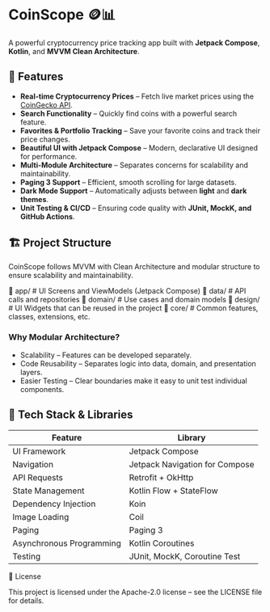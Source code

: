 # CoinScope 🪙📊
A powerful cryptocurrency price tracking app built with **Jetpack Compose**, **Kotlin**, and **MVVM Clean Architecture**.

## 📌 Features
- **Real-time Cryptocurrency Prices** – Fetch live market prices using the [CoinGecko API](https://www.coingecko.com/en/api).
- **Search Functionality** – Quickly find coins with a powerful search feature.
- **Favorites & Portfolio Tracking** – Save your favorite coins and track their price changes.
- **Beautiful UI with Jetpack Compose** – Modern, declarative UI designed for performance.
- **Multi-Module Architecture** – Separates concerns for scalability and maintainability.
- **Paging 3 Support** – Efficient, smooth scrolling for large datasets.
- **Dark Mode Support** – Automatically adjusts between **light** and **dark themes**.
- **Unit Testing & CI/CD** – Ensuring code quality with **JUnit, MockK, and GitHub Actions**.

## 🏗️ Project Structure

CoinScope follows MVVM with Clean Architecture and modular structure to ensure scalability and maintainability.

📂 app/          # UI Screens and ViewModels (Jetpack Compose)
📂 data/         # API calls and repositories
📂 domain/       # Use cases and domain models
📂 design/       # UI Widgets that can be reused in the project
📂 core/         # Common features, classes, extensions, etc.

### Why Modular Architecture?

- Scalability – Features can be developed separately.
- Code Reusability – Separates logic into data, domain, and presentation layers.
- Easier Testing – Clear boundaries make it easy to unit test individual components.

## 🔧 Tech Stack & Libraries

| Feature                   | Library                           |
|---------------------------|-----------------------------------|
| UI Framework              | Jetpack Compose                   |
| Navigation                | Jetpack Navigation for Compose    |
| API Requests              | Retrofit + OkHttp                 |
| State Management          | Kotlin Flow + StateFlow           |
| Dependency Injection      | Koin                              |
| Image Loading             | Coil                              |
| Paging                    | Paging 3                          |
| Asynchronous Programming  | Kotlin Coroutines                 |
| Testing                   | JUnit, MockK, Coroutine Test      |


📜 License

This project is licensed under the Apache-2.0 license – see the LICENSE file for details.




